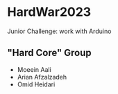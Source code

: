 # HardWar2023
Junior Challenge: work with Arduino
## "Hard Core" Group
  - Moeein Aali
  - Arian Afzalzadeh
  - Omid Heidari
